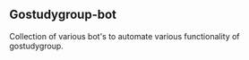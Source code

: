 ## Gostudygroup-bot

Collection of various bot's to automate various functionality of gostudygroup.
